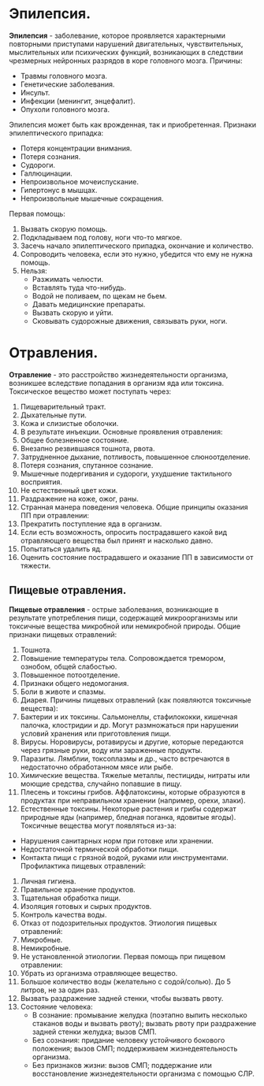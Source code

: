 # Эпилепсия.
**Эпилепсия** - заболевание, которое проявляется характерными повторными приступами нарушений двигательных, чувствительных, мыслительных или психических функций, возникающих в следствии чрезмерных нейронных разрядов в коре головного мозга.
Причины:
- Травмы головного мозга.
- Генетические заболевания.
- Инсульт.
- Инфекции (менингит, энцефалит).
- Опухоли головного мозга.

Эпилепсия может быть как врожденная, так и приобретенная.
Признаки эпилептического припадка:
- Потеря концентрации внимания.
- Потеря сознания.
- Судороги.
- Галлюцинации.
- Непроизвольное мочеиспускание.
- Гипертонус в мышцах.
- Непроизвольные мышечные сокращения.

Первая помощь:
1. Вызвать скорую помощь.
2. Подкладываем под голову, ноги что-то мягкое.
3. Засечь начало эпилептического припадка, окончание и количество.
4. Сопроводить человека, если это нужно, убедится что ему не нужна помощь.
5. Нельзя:
	- Разжимать челюсти.
	- Вставлять туда что-нибудь.
	- Водой не поливаем, по щекам не бьем.
	- Давать медицинские препараты.
	- Вызвать скорую и уйти.
	- Сковывать судорожные движения, связывать руки, ноги.
# Отравления.
**Отравление** - это расстройство жизнедеятельности организма, возникшее вследствие попадания в организм яда или токсина.
Токсическое вещество может поступать через:
1. Пищеварительный тракт.
2. Дыхательные пути.
3. Кожа и слизистые оболочки.
4. В результате инъекции.
Основные проявления отравления:
1. Общее болезненное состояние.
2. Внезапно резвившаяся тошнота, рвота.
3. Затрудненное дыхание, потливость, повышенное слюноотделение.
4. Потеря сознания, спутанное сознание.
5. Мышечные подергивания и судороги, ухудшение тактильного восприятия.
6. Не естественный цвет кожи.
7. Раздражение на коже, ожог, раны.
8. Странная манера поведения человека.
Общие принципы оказания ПП при отравлении:
1. Прекратить поступление яда в организм.
2. Если есть возможность, опросить пострадавшего какой вид отравляющего вещества был принят и насколько давно.
3. Попытаться удалить яд.
4. Оценить состояние пострадавшего и оказание ПП в зависимости от тяжести.
## Пищевые отравления.
**Пищевые отравления** - острые заболевания, возникающие в результате употребления пищи, содержащей микроорганизмы или токсичные вещества микробной или немикробной природы.
Общие признаки пищевых отравлений:
1. Тошнота.
2. Повышение температуры тела. Сопровождается тремором, ознобом, общей слабостью.
3. Повышенное потоотделение.
4. Признаки общего недомогания.
5. Боли в животе и спазмы.
6. Диарея.
Причины пищевых отравлений (как появляются токсичные вещества):
1. Бактерии и их токсины. Сальмонеллы, стафилококки, кишечная палочка, клостридии и др. Могут размножаться при нарушении условий хранения или приготовления пищи.
2. Вирусы. Норовирусы, ротавирусы и другие, которые передаются через грязные руки, воду или зараженные продукты.
3. Паразиты. Лямблии, токсоплазмы и др., часто встречаются в недостаточно обработанном мясе или рыбе.
4. Химические вещества. Тяжелые металлы, пестициды, нитраты или моющие средства, случайно попавшие в пищу.
5. Плесень и токсины грибов. Аффлатоксины, которые образуются в продуктах при неправильном хранении (например, орехи, злаки).
6. Естественные токсины. Некоторые растения и грибы содержат природные яды (например, бледная поганка, ядовитые ягоды).
Токсичные вещества могут появляться из-за:
- Нарушения санитарных норм при готовке или хранении.
- Недостаточной термической обработки пищи.
- Контакта пищи с грязной водой, руками или инструментами.
Профилактика пищевых отравлений:
1. Личная гигиена.
2. Правильное хранение продуктов.
3. Тщательная обработка пищи.
4. Изоляция готовых и сырых продуктов.
5. Контроль качества воды.
6. Отказ от подозрительных продуктов.
Этиология пищевых отравлений:
1. Микробные.
2. Немикробные.
3. Не установленной этиологии.
Первая помощь при пищевом отравлении:
1. Убрать из организма отравляющее вещество.
2. Большое количество воды (желательно с содой/солью). До 5 литров, не за один раз.
3. Вызвать раздражение задней стенки, чтобы вызвать рвоту.
4. Состояние человека:
	- В сознание: промывание желудка (поэтапно выпить несколько стаканов воды и вызвать рвоту); вызвать рвоту при раздражение задней стенки желудка; вызов СМП.
	- Без сознания: придание человеку устойчивого бокового положения; вызов СМП; поддерживаем жизнедеятельность организма.
	- Без признаков жизни: вызов СМП; поддержание или восстановление жизнедеятельности организма с помощью СЛР.